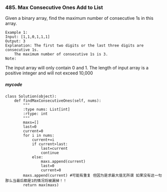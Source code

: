 ### 485. Max Consecutive Ones   Add to List 
Given a binary array, find the maximum number of consecutive 1s in this array.


```
Example 1:
Input: [1,1,0,1,1,1]
Output: 3
Explanation: The first two digits or the last three digits are consecutive 1s.
    The maximum number of consecutive 1s is 3.
Note:
```


The input array will only contain 0 and 1.
The length of input array is a positive integer and will not exceed 10,000
##### mycode
```
class Solution(object):
    def findMaxConsecutiveOnes(self, nums):
        """
        :type nums: List[int]
        :rtype: int
        """
        maxs=[]
        last=0
        current=0
        for i in nums:
            current+=i
            if current>last:
                last=current
                continue
            else:
                maxs.append(current)
                last=0
                current=0
        maxs.append(current) #可能有重复 但因为是求最大值无所谓 如果没有这一句 那么当最后都是1的情况将被漏掉！！
        return max(maxs)
```
